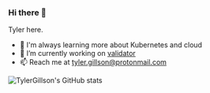 ### Hi there 👋

Tyler here.

- 🌱 I'm always learning more about Kubernetes and cloud
- 🔭 I’m currently working on [validator](https://github.com/spectrocloud-labs/validator)
- 📫 Reach me at tyler.gillson@protonmail.com

![TylerGillson's GitHub stats](https://github-readme-stats.vercel.app/api?username=TylerGillson&show_icons=true&theme=gruvbox)
